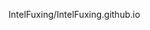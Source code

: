 IntelFuxing/IntelFuxing.github.io
<!--
**IntelFuxing/IntelFuxing** is a ✨ _special_ ✨ repository because its `README.md` (this file) appears on your GitHub profile.

 
